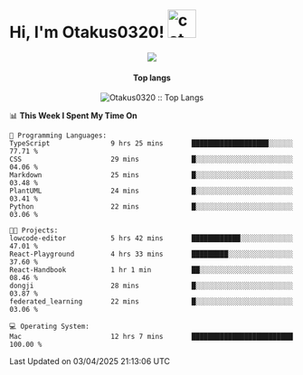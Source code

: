 <h1> Hi, I'm Otakus0320! <img src="https://media.giphy.com/media/mGcNjsfWAjY5AEZNw6/giphy.gif" width="50" alt="cat"></h1>

<p align="center"><img src="https://wakatime.com/badge/user/044d69d0-1253-4f60-96b6-5d19a0f9dde5.svg" /></p>

<h4 align="center">Top langs</h4>

<p align="center"><img src="https://github-readme-stats.vercel.app/api/top-langs/?username=Otakus0320&langs_count=10&theme=tokyonight&layout=compact&timestamp={{random_number}}" alt="Otakus0320 :: Top Langs" /></p>

<!--START_SECTION:waka-->
📊 **This Week I Spent My Time On** 

```text
💬 Programming Languages: 
TypeScript               9 hrs 25 mins       ███████████████████░░░░░░   77.71 % 
CSS                      29 mins             █░░░░░░░░░░░░░░░░░░░░░░░░   04.06 % 
Markdown                 25 mins             █░░░░░░░░░░░░░░░░░░░░░░░░   03.48 % 
PlantUML                 24 mins             █░░░░░░░░░░░░░░░░░░░░░░░░   03.41 % 
Python                   22 mins             █░░░░░░░░░░░░░░░░░░░░░░░░   03.06 % 

🐱‍💻 Projects: 
lowcode-editor           5 hrs 42 mins       ████████████░░░░░░░░░░░░░   47.01 % 
React-Playground         4 hrs 33 mins       █████████░░░░░░░░░░░░░░░░   37.60 % 
React-Handbook           1 hr 1 min          ██░░░░░░░░░░░░░░░░░░░░░░░   08.46 % 
dongji                   28 mins             █░░░░░░░░░░░░░░░░░░░░░░░░   03.87 % 
federated_learning       22 mins             █░░░░░░░░░░░░░░░░░░░░░░░░   03.06 % 

💻 Operating System: 
Mac                      12 hrs 7 mins       █████████████████████████   100.00 % 
```


 Last Updated on 03/04/2025 21:13:06 UTC
<!--END_SECTION:waka-->
